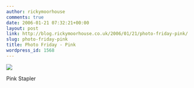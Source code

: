 ```yaml
---
author: rickymoorhouse
comments: true
date: 2006-01-21 07:32:21+00:00
layout: post
link: http://blog.rickymoorhouse.co.uk/2006/01/21/photo-friday-pink/
slug: photo-friday-pink
title: Photo Friday - Pink
wordpress_id: 1568
---
```



   ![](/ricky/gallery/PhotoFriday/Pink.jpg)  

Pink Stapler  


